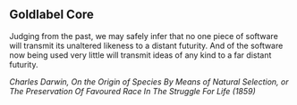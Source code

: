 ## Goldlabel Core

Judging from the past, we may safely infer that no one piece of software will transmit its unaltered likeness to a distant futurity. And of the software now being used very little will transmit ideas of any kind to a far distant futurity.

_Charles Darwin, On the Origin of Species By Means of Natural Selection, or The Preservation Of Favoured Race In The Struggle For Life (1859)_
